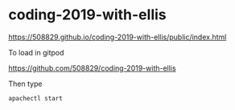 # coding-2019-with-ellis



https://508829.github.io/coding-2019-with-ellis/public/index.html


To load in gitpod

https://github.com/508829/coding-2019-with-ellis


Then type 

```apachectl start```



